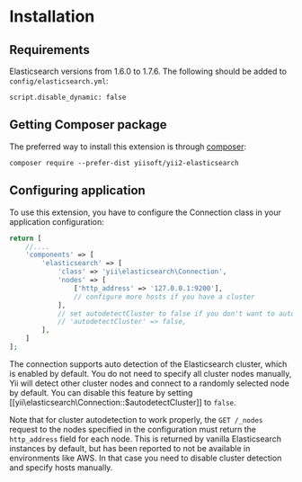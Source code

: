 Installation
============

## Requirements

Elasticsearch versions from 1.6.0 to 1.7.6. The following should be added to `config/elasticsearch.yml`:

```
script.disable_dynamic: false
```

## Getting Composer package

The preferred way to install this extension is through [composer](http://getcomposer.org/download/):

```
composer require --prefer-dist yiisoft/yii2-elasticsearch
```

## Configuring application

To use this extension, you have to configure the Connection class in your application configuration:

```php
return [
    //....
    'components' => [
        'elasticsearch' => [
            'class' => 'yii\elasticsearch\Connection',
            'nodes' => [
                ['http_address' => '127.0.0.1:9200'],
                // configure more hosts if you have a cluster
            ],
            // set autodetectCluster to false if you don't want to auto detect nodes (for example: you're using SLA after a special domain)
            // 'autodetectCluster' => false,
        ],
    ]
];
```

The connection supports auto detection of the Elasticsearch cluster, which is enabled by default.
You do not need to specify all cluster nodes manually, Yii will detect other cluster nodes and connect to
a randomly selected node by default. You can disable this feature by setting [[yii\elasticsearch\Connection::$autodetectCluster]]
to `false`.

Note that for cluster autodetection to work properly, the `GET /_nodes` request to the nodes
specified in the configuration must return the `http_address` field for each node.
This is returned by vanilla Elasticsearch instances by default, but has been reported to not be available in environments like AWS.
In that case you need to disable cluster detection and specify hosts manually.
